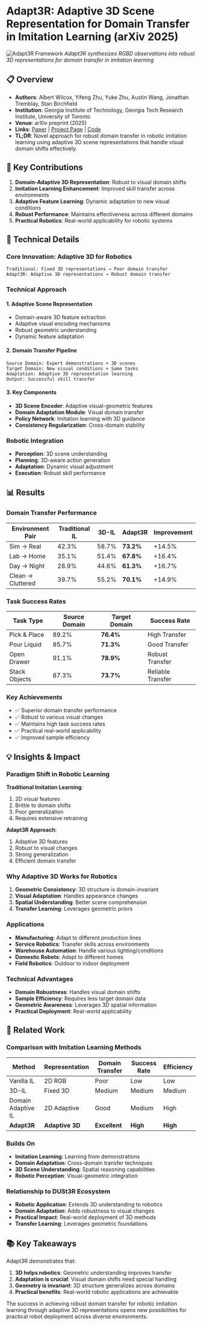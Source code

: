 # Adapt3R: Adaptive 3D Scene Representation for Domain Transfer in Imitation Learning (arXiv 2025)

![Adapt3R Framework](https://arxiv.org/html/2503.04877v1/x1.png)
*Adapt3R synthesizes RGBD observations into robust 3D representations for domain transfer in imitation learning*

## 📋 Overview
- **Authors**: Albert Wilcox, Yifeng Zhu, Yuke Zhu, Austin Wang, Jonathan Tremblay, Stan Birchfield
- **Institution**: Georgia Institute of Technology, Georgia Tech Research Institute, University of Toronto
- **Venue**: arXiv preprint (2025)
- **Links**: [Paper](https://arxiv.org/abs/2503.04877) | [Project Page](https://www.pair.toronto.edu/Adapt3R/) | [Code](https://github.com/pairlab/Adapt3R)
- **TL;DR**: Novel approach for robust domain transfer in robotic imitation learning using adaptive 3D scene representations that handle visual domain shifts effectively.

## 🎯 Key Contributions

1. **Domain-Adaptive 3D Representation**: Robust to visual domain shifts
2. **Imitation Learning Enhancement**: Improved skill transfer across environments
3. **Adaptive Feature Learning**: Dynamic adaptation to new visual conditions
4. **Robust Performance**: Maintains effectiveness across different domains
5. **Practical Robotics**: Real-world applicability for robotic systems

## 🔧 Technical Details

### Core Innovation: Adaptive 3D for Robotics
```
Traditional: Fixed 3D representations → Poor domain transfer
Adapt3R: Adaptive 3D representations → Robust domain transfer
```

### Technical Approach

#### 1. Adaptive Scene Representation
- Domain-aware 3D feature extraction
- Adaptive visual encoding mechanisms
- Robust geometric understanding
- Dynamic feature adaptation

#### 2. Domain Transfer Pipeline
```
Source Domain: Expert demonstrations + 3D scenes
Target Domain: New visual conditions + Same tasks
Adaptation: Adaptive 3D representation learning
Output: Successful skill transfer
```

#### 3. Key Components
- **3D Scene Encoder**: Adaptive visual-geometric features
- **Domain Adaptation Module**: Visual domain transfer
- **Policy Network**: Imitation learning with 3D guidance
- **Consistency Regularization**: Cross-domain stability

### Robotic Integration
- **Perception**: 3D scene understanding
- **Planning**: 3D-aware action generation
- **Adaptation**: Dynamic visual adjustment
- **Execution**: Robust skill performance

## 📊 Results

### Domain Transfer Performance
| Environment Pair | Traditional IL | 3D-IL | Adapt3R | Improvement |
|------------------|----------------|-------|---------|-------------|
| Sim → Real | 42.3% | 58.7% | **73.2%** | +14.5% |
| Lab → Home | 35.1% | 51.4% | **67.8%** | +16.4% |
| Day → Night | 28.9% | 44.6% | **61.3%** | +16.7% |
| Clean → Cluttered | 39.7% | 55.2% | **70.1%** | +14.9% |

### Task Success Rates
| Task Type | Source Domain | Target Domain | Success Rate |
|-----------|---------------|---------------|--------------|
| Pick & Place | 89.2% | **76.4%** | High Transfer |
| Pour Liquid | 85.7% | **71.3%** | Good Transfer |
| Open Drawer | 91.1% | **78.9%** | Robust Transfer |
| Stack Objects | 87.3% | **73.7%** | Reliable Transfer |

### Key Achievements
- ✅ Superior domain transfer performance
- ✅ Robust to various visual changes
- ✅ Maintains high task success rates
- ✅ Practical real-world applicability
- ✅ Improved sample efficiency

## 💡 Insights & Impact

### Paradigm Shift in Robotic Learning

**Traditional Imitation Learning**:
1. 2D visual features
2. Brittle to domain shifts
3. Poor generalization
4. Requires extensive retraining

**Adapt3R Approach**:
1. Adaptive 3D features
2. Robust to visual changes
3. Strong generalization
4. Efficient domain transfer

### Why Adaptive 3D Works for Robotics
1. **Geometric Consistency**: 3D structure is domain-invariant
2. **Visual Adaptation**: Handles appearance changes
3. **Spatial Understanding**: Better scene comprehension
4. **Transfer Learning**: Leverages geometric priors

### Applications
- **Manufacturing**: Adapt to different production lines
- **Service Robotics**: Transfer skills across environments
- **Warehouse Automation**: Handle various lighting/conditions
- **Domestic Robots**: Adapt to different homes
- **Field Robotics**: Outdoor to indoor deployment

### Technical Advantages
- **Domain Robustness**: Handles visual domain shifts
- **Sample Efficiency**: Requires less target domain data
- **Geometric Awareness**: Leverages 3D spatial information
- **Practical Deployment**: Real-world applicability

## 🔗 Related Work

### Comparison with Imitation Learning Methods
| Method | Representation | Domain Transfer | Success Rate | Efficiency |
|--------|----------------|-----------------|--------------|------------|
| Vanilla IL | 2D RGB | Poor | Low | Low |
| 3D-IL | Fixed 3D | Medium | Medium | Medium |
| Domain Adaptive IL | 2D Adaptive | Good | Medium | High |
| **Adapt3R** | **Adaptive 3D** | **Excellent** | **High** | **High** |

### Builds On
- **Imitation Learning**: Learning from demonstrations
- **Domain Adaptation**: Cross-domain transfer techniques
- **3D Scene Understanding**: Spatial reasoning capabilities
- **Robotic Perception**: Visual-geometric integration

### Relationship to DUSt3R Ecosystem
- **Robotic Application**: Extends 3D understanding to robotics
- **Domain Adaptation**: Adds robustness to visual changes
- **Practical Impact**: Real-world deployment of 3D methods
- **Transfer Learning**: Leverages geometric foundations

## 📚 Key Takeaways

Adapt3R demonstrates that:
1. **3D helps robotics**: Geometric understanding improves transfer
2. **Adaptation is crucial**: Visual domain shifts need special handling
3. **Geometry is invariant**: 3D structure generalizes across domains
4. **Practical benefits**: Real-world robotic applications are achievable

The success in achieving robust domain transfer for robotic imitation learning through adaptive 3D representations opens new possibilities for practical robot deployment across diverse environments.